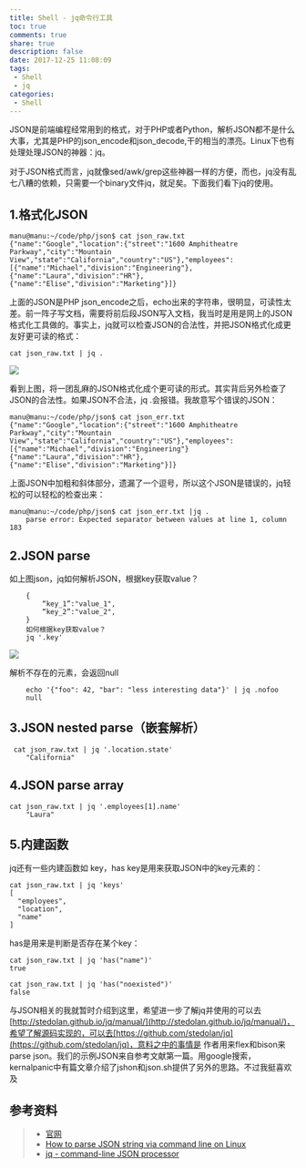 ```yaml
---
title: Shell - jq命令行工具
toc: true
comments: true
share: true
description: false
date: 2017-12-25 11:08:09
tags:
 - Shell
 - jq
categories:
 - Shell
---
```


JSON是前端编程经常用到的格式，对于PHP或者Python，解析JSON都不是什么大事，尤其是PHP的json_encode和json_decode,干的相当的漂亮。Linux下也有处理处理JSON的神器：jq。

对于JSON格式而言，jq就像sed/awk/grep这些神器一样的方便，而也，jq没有乱七八糟的依赖，只需要一个binary文件jq，就足矣。下面我们看下jq的使用。

## 1.格式化JSON

```shell
manu@manu:~/code/php/json$ cat json_raw.txt 
{"name":"Google","location":{"street":"1600 Amphitheatre Parkway","city":"Mountain View","state":"California","country":"US"},"employees":[{"name":"Michael","division":"Engineering"},{"name":"Laura","division":"HR"},{"name":"Elise","division":"Marketing"}]}
```

上面的JSON是PHP json_encode之后，echo出来的字符串，很明显，可读性太差。前一阵子写文档，需要将前后段JSON写入文档，我当时是用是网上的JSON格式化工具做的。事实上，jq就可以检查JSON的合法性，并把JSON格式化成更友好更可读的格式：

```
cat json_raw.txt | jq .
```

![](http://static.golangtab.com/images/2017-11/24774106_1375357640PQ0C.png)

看到上图，将一团乱麻的JSON格式化成个更可读的形式。其实背后另外检查了JSON的合法性。如果JSON不合法，jq .会报错。我故意写个错误的JSON： 

```
manu@manu:~/code/php/json$ cat json_err.txt 
{"name":"Google","location":{"street":"1600 Amphitheatre Parkway","city":"Mountain View","state":"California","country":"US"},"employees":[{"name":"Michael","division":"Engineering"}{"name":"Laura","division":"HR"},{"name":"Elise","division":"Marketing"}]}
```

上面JSON中加粗和斜体部分，遗漏了一个逗号，所以这个JSON是错误的，jq轻松的可以轻松的检查出来：

```shell
manu@manu:~/code/php/json$ cat json_err.txt |jq .
    parse error: Expected separator between values at line 1, column 183
```

## 2.JSON parse
   如上图json，jq如何解析JSON，根据key获取value？
```
    {
        “key_1”:"value_1",
        “key_2”:"value_2",
    }
    如何根据key获取value？ 
    jq '.key'
```

![](http://static.golangtab.com/images/2017-11/24774106_13753588214y7s.png)

解析不存在的元素，会返回null
```
    echo '{"foo": 42, "bar": "less interesting data"}' | jq .nofoo
    null
```

## 3.JSON nested parse（嵌套解析）

```
 cat json_raw.txt | jq '.location.state'
    "California"
```

##  4.JSON parse array   

```
cat json_raw.txt | jq '.employees[1].name'
    "Laura"
```

## 5.内建函数
  jq还有一些内建函数如 key，has
  key是用来获取JSON中的key元素的：

```
cat json_raw.txt | jq 'keys'
[
  "employees",
  "location",
  "name"
]
```

has是用来是判断是否存在某个key：

```
cat json_raw.txt | jq 'has("name")'
true

cat json_raw.txt | jq 'has("noexisted")'
false
```


与JSON相关的我就暂时介绍到这里，希望进一步了解jq并使用的可以去[http://stedolan.github.io/jq/manual/](http://stedolan.github.io/jq/manual/)，希望了解源码实现的，可以去[https://github.com/stedolan/jq](https://github.com/stedolan/jq)，意料之中的事情是 作者用来flex和bison来parse json。我们的示例JSON来自参考文献第一篇。用google搜索，kernalpanic中有篇文章介绍了jshon和json.sh提供了另外的思路。不过我挺喜欢及


## 参考资料
> - [官网](https://stedolan.github.io/jq/)
> - [How to parse JSON string via command line on Linux](http://xmodulo.com/2013/05/how-to-parse-json-string-via-command-line-on-linux.html)
> - [jq - command-line JSON processor](http://iamsk.info/2013/06/03/jq/)

